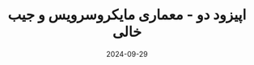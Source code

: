 ---
title: اپیزود دو - معماری مایکروسرویس و جیب خالی
description: در این اپیزود نگاهی به داستان و جریان اولین مهاجرت بزرگ به معماری مایکروسرویس انداختیم و به برخی از چالش ها و هزینه های آن اشاره کردیم.
trademarks:
  - <p><a href="https://medium.com/swlh/stop-you-dont-need-microservices-dc732d70b3e0" target="_blank" rel="noopener noreferer nofollow">STOP!! You don’t need Microservices.</a></p>
  - fun-beat-for-challenge-gaming-end-os-something-193046 Sound Effect by <a href="https://pixabay.com/users/singsongsign-41447571/?utm_source=link-attribution&utm_medium=referral&utm_campaign=music&utm_content=193046">singsongsign</a> from <a href="https://pixabay.com//?utm_source=link-attribution&utm_medium=referral&utm_campaign=music&utm_content=193046">Pixabay</a>
  - drum-beat-bpm-120-113150 Sound Effect by <a href="https://pixabay.com/users/shidenbeatsmusic-25676252/?utm_source=link-attribution&utm_medium=referral&utm_campaign=music&utm_content=113150">Shiden Beats Music</a> from <a href="https://pixabay.com/sound-effects//?utm_source=link-attribution&utm_medium=referral&utm_campaign=music&utm_content=113150">Pixabay</a>
  - crate-dig-drumloop-90bpm-129616 Sound Effect by <a href="https://pixabay.com/users/kamhunt-27612606/?utm_source=link-attribution&utm_medium=referral&utm_campaign=music&utm_content=129616">Kammerin Hunt</a> from <a href="https://pixabay.com/sound-effects//?utm_source=link-attribution&utm_medium=referral&utm_campaign=music&utm_content=129616">Pixabay</a>
  - generic-crowd-background-noise-31310 Sound Effect from <a href="https://pixabay.com/sound-effects/?utm_source=link-attribution&utm_medium=referral&utm_campaign=music&utm_content=31310">Pixabay</a>
url: https://podcast.sadeghmohebbi.ir/episods/nb-ep2_mixdown.mp3
content_length: 7675652
duration: 318
date: 2024-09-29
---